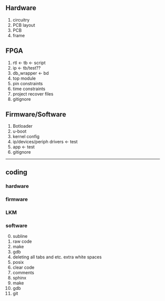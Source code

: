 ## Hardware
1. circuitry
2. PCB layout
3. PCB
4. frame

## FPGA
1. rtl <- tb <- script
2. ip <- tb/test??
3. db_wrapper <- bd
4. top module
5. pin constraints
6. time constraints
7. project recover files
8. gitignore

## Firmware/Software
1. Botloader
2. u-boot
3. kernel config
4. ip/devices/periph drivers <- test
5. app <- test
6. gitignore

--------------------------------------------------

## coding

### hardware
### firmware
### LKM

### software

0.  subline
1.  raw code
2.  make
3.  gdb
4.  deleting all tabs and etc. extra white spaces
5.  posix
6.  clear code
7.  comments
8.  sphinx
9.  make
10. gdb
11. git

